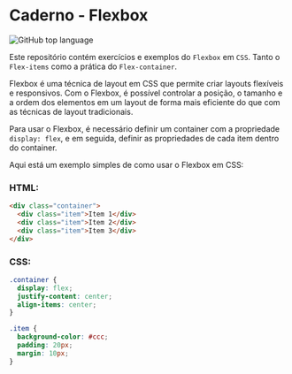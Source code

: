 # Caderno - Flexbox

![GitHub top language](https://img.shields.io/github/languages/top/berdfandrade1/flexbox)

Este repositório contém exercícios e exemplos do `Flexbox` em `CSS`. Tanto o `Flex-items` como a prática do `Flex-container`. 

Flexbox é uma técnica de layout em CSS que permite criar layouts flexíveis e responsivos. Com o Flexbox, é possível controlar a posição, o tamanho e a ordem dos elementos em um layout de forma mais eficiente do que com as técnicas de layout tradicionais.

Para usar o Flexbox, é necessário definir um container com a propriedade `display: flex`, e em seguida, definir as propriedades de cada item dentro do container.

Aqui está um exemplo simples de como usar o Flexbox em CSS:

### HTML:

```html
<div class="container">
  <div class="item">Item 1</div>
  <div class="item">Item 2</div>
  <div class="item">Item 3</div>
</div>
```

### CSS:

```css
.container {
  display: flex;
  justify-content: center;
  align-items: center;
}

.item {
  background-color: #ccc;
  padding: 20px;
  margin: 10px;
}
```
